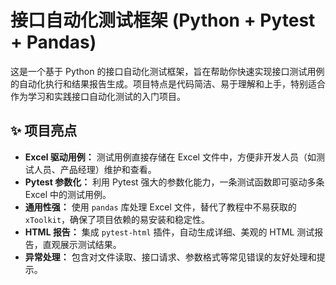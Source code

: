 # 接口自动化测试框架 (Python + Pytest + Pandas)

这是一个基于 Python 的接口自动化测试框架，旨在帮助你快速实现接口测试用例的自动化执行和结果报告生成。项目特点是代码简洁、易于理解和上手，特别适合作为学习和实践接口自动化测试的入门项目。

## ✨ 项目亮点

* **Excel 驱动用例：** 测试用例直接存储在 Excel 文件中，方便非开发人员（如测试人员、产品经理）维护和查看。
* **Pytest 参数化：** 利用 Pytest 强大的参数化能力，一条测试函数即可驱动多条 Excel 中的测试用例。
* **通用性强：** 使用 `pandas` 库处理 Excel 文件，替代了教程中不易获取的 `xToolkit`，确保了项目依赖的易安装和稳定性。
* **HTML 报告：** 集成 `pytest-html` 插件，自动生成详细、美观的 HTML 测试报告，直观展示测试结果。
* **异常处理：** 包含对文件读取、接口请求、参数格式等常见错误的友好处理和提示。

